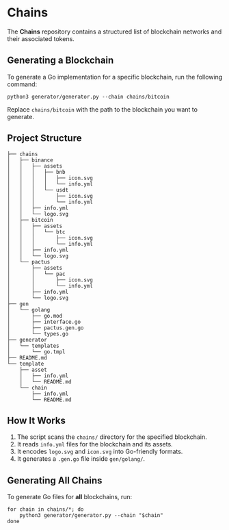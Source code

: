 # **Chains**
The **Chains** repository contains a structured list of blockchain networks and their associated tokens.

## **Generating a Blockchain**
To generate a Go implementation for a specific blockchain, run the following command:

```shell
python3 generator/generator.py --chain chains/bitcoin
```

Replace `chains/bitcoin` with the path to the blockchain you want to generate.

## **Project Structure**
```
├── chains
│   ├── binance
│   │   ├── assets
│   │   │   ├── bnb
│   │   │   │   ├── icon.svg
│   │   │   │   └── info.yml
│   │   │   └── usdt
│   │   │       ├── icon.svg
│   │   │       └── info.yml
│   │   ├── info.yml
│   │   └── logo.svg
│   ├── bitcoin
│   │   ├── assets
│   │   │   └── btc
│   │   │       ├── icon.svg
│   │   │       └── info.yml
│   │   ├── info.yml
│   │   └── logo.svg
│   └── pactus
│       ├── assets
│       │   └── pac
│       │       ├── icon.svg
│       │       └── info.yml
│       ├── info.yml
│       └── logo.svg
├── gen
│   └── golang
│       ├── go.mod
│       ├── interface.go
│       ├── pactus.gen.go
│       └── types.go
├── generator
│   └── templates
│       └── go.tmpl
├── README.md
└── template
    ├── asset
    │   ├── info.yml
    │   └── README.md
    └── chain
        ├── info.yml
        └── README.md
```

## **How It Works**
1. The script scans the `chains/` directory for the specified blockchain.
2. It reads `info.yml` files for the blockchain and its assets.
3. It encodes `logo.svg` and `icon.svg` into Go-friendly formats.
4. It generates a `.gen.go` file inside `gen/golang/`.

## **Generating All Chains**
To generate Go files for **all** blockchains, run:
```shell
for chain in chains/*; do
    python3 generator/generator.py --chain "$chain"
done
```
